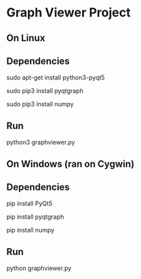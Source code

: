 Graph Viewer Project
===============================


On Linux
-------

Dependencies
---------------

sudo apt-get install python3-pyqt5

sudo pip3 install pyqtgraph

sudo pip3 install numpy

Run
---------------

python3 graphviewer.py



On Windows (ran on Cygwin)
-------

Dependencies
---------------

pip install PyQt5

pip install pyqtgraph

pip install numpy

Run
---------------

python graphviewer.py